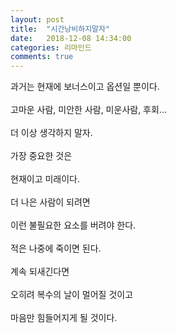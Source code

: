 ```yaml
---
layout: post
title:  "시간낭비하지말자"
date:   2018-12-08 14:34:00
categories: 리마인드
comments: true
---
```



과거는 현재에 보너스이고 옵션일 뿐이다. <br>
<br>
고마운 사람, 미안한 사람, 미운사람, 후회...<br>
<br>
더 이상 생각하지 말자. <br>
<br>
가장 중요한 것은 <br>
<br>
현재이고 미래이다. <br>
<br>
더 나은 사람이 되려면 <br>
<br>
이런 불필요한 요소를 버려야 한다. <br>
<br>
적은 나중에 죽이면 된다. <br>
<br>
계속 되새긴다면 <br>
<br>
오히려 복수의 날이 멀어질 것이고 <br>
<br>
마음만 힘들어지게 될 것이다. 
